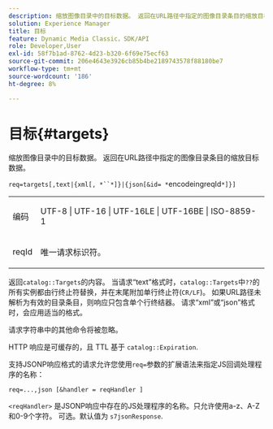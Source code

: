 ```yaml
---
description: 缩放图像目录中的目标数据。 返回在URL路径中指定的图像目录条目的缩放目标数据。
solution: Experience Manager
title: 目标
feature: Dynamic Media Classic，SDK/API
role: Developer,User
exl-id: 58f7b1ad-8762-4d23-b320-6f69e75ecf63
source-git-commit: 206e4643e3926cb85b4be2189743578f88180be7
workflow-type: tm+mt
source-wordcount: '186'
ht-degree: 8%

---
```


# 目标{#targets}

缩放图像目录中的目标数据。 返回在URL路径中指定的图像目录条目的缩放目标数据。

`req=targets[,text|{xml[, *``*]}|{json[&id= *`encodeingreqId`*]}]`

<table id="simpletable_D64E706258FD4A9C9C8026D97B472FCC"> 
 <tr class="strow"> 
  <td class="stentry"> <p><span class="codeph"><span class="varname"> 编码</span> </span> </p> </td> 
  <td class="stentry"> <p><span class="codeph"> UTF-8 | UTF-16 | UTF-16LE | UTF-16BE | ISO-8859-1</span> </p></td> 
 </tr> 
 <tr class="strow"> 
  <td class="stentry"> <p><span class="codeph"><span class="varname"> reqId</span></span> </p></td> 
  <td class="stentry"> <p>唯一请求标识符。 </p></td> 
 </tr> 
</table>

返回`catalog::Targets`的内容。 当请求“text”格式时，`catalog::Targets`中`??`的所有实例都由行终止符替换，并在末尾附加单行终止符(`CR/LF`)。 如果URL路径未解析为有效的目录条目，则响应只包含单个行终结器。 请求“xml”或“json”格式时，会应用适当的格式。

请求字符串中的其他命令将被忽略。

HTTP 响应是可缓存的，且 TTL 基于 `catalog::Expiration`.

支持JSONP响应格式的请求允许您使用`req=`参数的扩展语法来指定JS回调处理程序的名称：

`req=...,json [&handler = reqHandler ]`

`<reqHandler>` 是JSONP响应中存在的JS处理程序的名称。只允许使用a-z、A-Z和0-9个字符。 可选。默认值为 `s7jsonResponse`.
